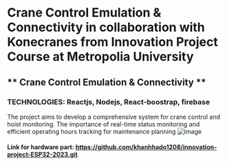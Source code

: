 # Crane Control Emulation & Connectivity in collaboration with Konecranes from Innovation Project Course at Metropolia University
## ** Crane Control Emulation & Connectivity​ **
### TECHNOLOGIES: Reactjs, Nodejs, React-boostrap, firebase
The project aims to develop a comprehensive system for crane control and hoist monitoring.​ The importance of real-time status monitoring and efficient operating hours tracking for maintenance planning
![image](https://github.com/khanhhado1208/innovation-project-web-2023/assets/55555713/13aa4b14-6f28-46e6-9a5e-0a8e953a131e)


#### Link for hardware part: https://github.com/khanhhado1208/innovation-project-ESP32-2023.git
